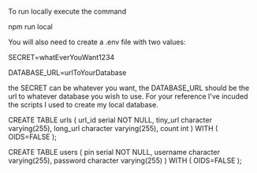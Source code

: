 To run locally execute the command

npm run local

You will also need to create a .env file with two values:

SECRET=whatEverYouWant1234

DATABASE_URL=urlToYourDatabase

the SECRET can be whatever you want, the DATABASE_URL should be the url to whatever database you wish to use.  For your reference I've incuded the scripts I used to create my local database.

CREATE TABLE urls
(
  url_id serial NOT NULL,
  tiny_url character varying(255),
  long_url character varying(255),
  count int
)
WITH (
  OIDS=FALSE
);

CREATE TABLE users
(
  pin serial NOT NULL,
  username character varying(255),
  password character varying(255)
)
WITH (
  OIDS=FALSE
);
